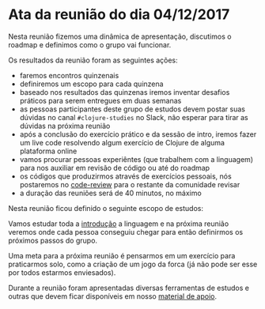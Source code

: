 # Ata da reunião do dia 04/12/2017

Nesta reunião fizemos uma dinâmica de apresentação, discutimos o roadmap e definimos como o grupo vai funcionar.

Os resultados da reunião foram as seguintes ações:

- faremos encontros quinzenais
- definiremos um escopo para cada quinzena
- baseado nos resultados das quinzenas iremos inventar desafios práticos para serem entregues em duas semanas
- as pessoas participantes deste grupo de estudos devem postar suas dúvidas no canal `#clojure-studies` no Slack, não esperar para tirar as dúvidas na próxima reunião
- após a conclusão do exercício prático e da sessão de intro, iremos fazer um live code resolvendo algum exercício de Clojure de alguma plataforma online
- vamos procurar pessoas experiêntes (que trabalhem com a linguagem) para nos auxiliar em revisão de código ou até do roadmap
- os códigos que produzirmos através de exercícios pessoais, nós postaremos no [code-review](https://github.com/training-center/code-review) para o restante da comunidade revisar
- a duração das reuniões será de 40 minutos, no máximo

Nesta reunião ficou definido o seguinte escopo de estudos:

Vamos estudar toda a [introdução](https://github.com/training-center/clojure-study-group/blob/master/material/roadmap.md#intro) a linguagem e na próxima reunião veremos onde cada pessoa conseguiu chegar para então definirmos os próximos passos do grupo.

Uma meta para a próxima reunião é pensarmos em um exercício para praticarmos solo, como a criação de um jogo da forca (já não pode ser esse por todos estarmos enviesados).

Durante a reunião foram apresentadas diversas ferramentas de estudos e outras que devem ficar disponíveis em nosso [material de apoio](https://github.com/training-center/clojure-study-group#material-de-apoio-ao-grupo-de-estudos-de-clojure).
